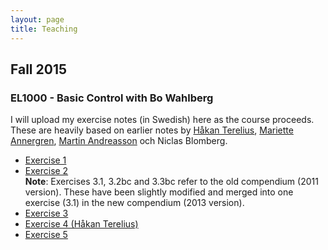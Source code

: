 ```yaml
---
layout: page
title: Teaching
---
```


## Fall 2015

### EL1000 - Basic Control with Bo Wahlberg

I will upload my exercise notes (in Swedish) here as the course proceeds.
These are heavily based on earlier notes by [Håkan
Terelius](http://people.kth.se/~hakante/teaching.html), [Mariette
Annergren](https://people.kth.se/~marann/el1000.html), [Martin
Andreasson](https://people.kth.se/~mandreas/teaching.html) och Niclas Blomberg.

* [Exercise 1](/public/el1000_ovn1.pdf)
* [Exercise 2](/public/el1000_ovn2.pdf) <br/>
**Note**: Exercises 3.1, 3.2bc and 3.3bc refer to the old compendium (2011
version). These have been slightly modified and merged into one exercise (3.1)
in the new compendium (2013 version).
* [Exercise 3](/public/el1000_ovn3.pdf)
* [Exercise 4 (Håkan Terelius)](http://people.kth.se/%7Ehakante/teaching/ak2012/exercise04.pdf)
* [Exercise 5](/public/el1000_ovn5.pdf)
